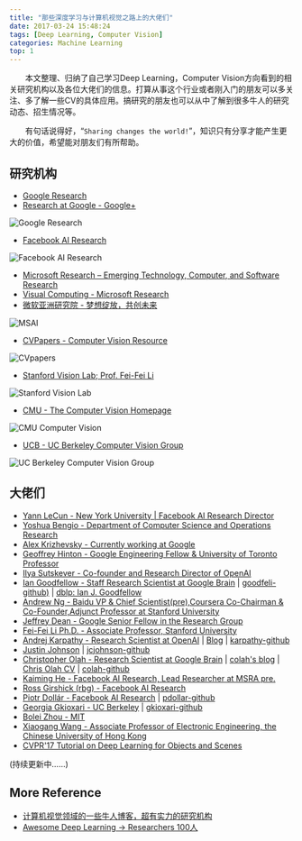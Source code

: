 ```yaml
---
title: "那些深度学习与计算机视觉之路上的大佬们"
date: 2017-03-24 15:48:24
tags: [Deep Learning, Computer Vision]
categories: Machine Learning
top: 1
---
```


　　本文整理、归纳了自己学习Deep Learning，Computer Vision方向看到的相关研究机构以及各位大佬们的信息。打算从事这个行业或者刚入门的朋友可以多关注、多了解一些CV的具体应用。搞研究的朋友也可以从中了解到很多牛人的研究动态、招生情况等。

　　有句话说得好，“`Sharing changes the world!`”，知识只有分享才能产生更大的价值，希望能对朋友们有所帮助。

<!-- more -->

## 研究机构

- [Google Research](https://research.google.com/index.html)
- [Research at Google - Google+](https://plus.google.com/+ResearchatGoogle)

![Google Research](google_research.png)

- [Facebook AI Research](https://research.facebook.com/ai)

![Facebook AI Research](FAIR.png)

- [Microsoft Research – Emerging Technology, Computer, and Software Research](https://www.microsoft.com/en-us/research/?from=http%3A%2F%2Fresearch.microsoft.com%2Fen-us%2Fdefault.aspx)
- [Visual Computing - Microsoft Research](https://www.microsoft.com/en-us/research/group/visual-computing/?from=http%3A%2F%2Fresearch.microsoft.com%2Fen-us%2Fgroups%2Fvc%2F)
- [微软亚洲研究院 - 梦想绽放，共创未来](http://www.msra.cn/zh-cn/default.aspx)

![MSAI](MSAI.png)

- [CVPapers - Computer Vision Resource](http://www.cvpapers.com/)

![CVpapers](CVpapers.png)

- [Stanford Vision Lab; Prof. Fei-Fei Li](http://vision.stanford.edu/research.html)

![Stanford Vision Lab](Stanford_CV.png)

- [CMU - The Computer Vision Homepage](http://www.cs.cmu.edu/afs/cs/project/cil/ftp/html/vision.html)

![CMU Computer Vision](CMU_CV.png)

- [UCB - UC Berkeley Computer Vision Group](https://www2.eecs.berkeley.edu/Research/Projects/CS/vision/)

![UC Berkeley Computer Vision Group](UCB_CV.png)

## 大佬们

- [Yann LeCun - New York University | Facebook AI Research Director](http://yann.lecun.com/)
- [Yoshua Bengio - Department of Computer Science and Operations Research](http://www.iro.umontreal.ca/~bengioy/yoshua_en/)
- [Alex Krizhevsky - Currently working at Google](http://www.cs.toronto.edu/~kriz/)
- [Geoffrey Hinton - Google Engineering Fellow & University of Toronto Professor](http://www.cs.toronto.edu/~hinton/)
- [Ilya Sutskever - Co-founder and Research Director of OpenAI](http://www.cs.toronto.edu/~ilya/)
- [Ian Goodfellow - Staff Research Scientist at Google Brain](http://www.iangoodfellow.com/) | [goodfeli-github)](https://github.com/goodfeli) | [dblp: Ian J. Goodfellow](http://dblp.uni-trier.de/pers/hd/g/Goodfellow:Ian_J=)
- [Andrew Ng - Baidu VP & Chief Scientist(pre),Coursera Co-Chairman & Co-Founder,Adjunct Professor at Stanford University](http://www.andrewng.org/)
- [Jeffrey Dean - Google Senior Fellow in the Research Group](https://research.google.com/pubs/jeff.html)
- [Fei-Fei Li Ph.D. - Associate Professor, Stanford University](http://vision.stanford.edu/feifeili/)
- [Andrej Karpathy - Research Scientist at OpenAI](http://cs.stanford.edu/people/karpathy/) | [Blog](http://karpathy.github.io/) | [karpathy-github](https://github.com/karpathy)
- [Justin Johnson](http://cs.stanford.edu/people/jcjohns/) | [jcjohnson-github](https://github.com/jcjohnson)
- [Christopher Olah - Research Scientist at Google Brain](http://colah.github.io/about.html) | [colah's blog](http://colah.github.io/) | [Chris Olah CV](http://colah.github.io/cv.pdf) | [colah-github](https://github.com/colah/)
- [Kaiming He - Facebook AI Research, Lead Researcher at MSRA pre.](http://kaiminghe.com/)
- [Ross Girshick (rbg) - Facebook AI Research](http://www.rossgirshick.info/)
- [Piotr Dollár  - Facebook AI Research](http://pdollar.github.io/) | [pdollar-github](https://github.com/pdollar)
- [Georgia Gkioxari - UC Berkeley](https://people.eecs.berkeley.edu/~gkioxari/) | [gkioxari-github](https://github.com/gkioxari/)
- [Bolei Zhou - MIT](http://people.csail.mit.edu/bzhou/)
- [Xiaogang Wang - Associate Professor of Electronic Engineering, the Chinese University of Hong Kong](http://www.ee.cuhk.edu.hk/~xgwang/)
- [CVPR'17 Tutorial on Deep Learning for Objects and Scenes](http://deeplearning.csail.mit.edu/)

(持续更新中……)

## More Reference

- [计算机视觉领域的一些牛人博客，超有实力的研究机构](http://blog.csdn.net/adong76/article/details/42491401)
- [Awesome Deep Learning -> Researchers 100人](https://github.com/Hzwcode/awesome-deep-learning)

